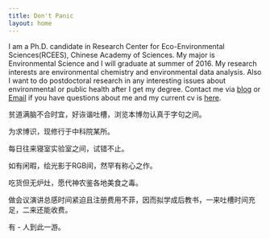 ```yaml
---
title: Don't Panic
layout: home
---
```


I am a Ph.D. candidate in Research Center for Eco-Environmental Sciences(RCEES), Chinese Academy of Sciences. My major is Environmental Science and I will graduate at summer of 2016. My research interests are environmental chemistry and environmental data analysis. Also I want to do postdoctoral research in any interesting issues about environmental or public health after I get my degree. Contact me via [blog](http://yufree.cn/blog) or [Email](mailto:yufree@live.cn) if you have questions about me and my current cv is [here](https://www.dropbox.com/s/9qx4ty4bq0puatw/cv.pdf?dl=0). 

贫道满脑不合时宜，好诙谐吐槽，浏览本博勿认真于字句之间。

为求博识，现修行于中科院某所。

每日往来寝室实验室之间，试错不止。

如有闲暇，绘光影于RGB间，然罕有称心之作。

吃货但无炉灶，愿代神农鉴各地美食之毒。

做会议演讲总感时间紧迫且注册费用不菲，因而拟学成后教书，一来吐槽时间充足，二来还能收费。

有<span data-hk-page="current"> - </span>人到此一游。